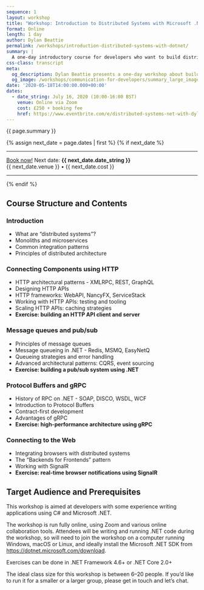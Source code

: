 ```yaml
---
sequence: 1
layout: workshop
title: "Workshop: Introduction to Distributed Systems with Microsoft .NET"
format: Online
length: 1 day
author: Dylan Beattie
permalink: /workshops/introduction-distributed-systems-with-dotnet/
summary: |
  A one-day introductory course for developers who want to build distributed systems, APIs and microservices using Microsoft .NET. You'll see how to build independent software components that communicate using various technologies, including HTTP APIs, gRPC, and message queues, and how to create user interfaces using realtime technologies such as SignalR.
css-class: transcript 
meta: 
  og_description: Dylan Beattie presents a one-day workshop about building distributed systems with Microsoft .NET
  og_image: /workshops/communication-for-developers/summary_large_image.jpg
date: '2020-05-18T14:00:00.000+00:00'
dates:
  - date_string: July 16, 2020 (10:00-16:00 BST)
    venue: Online via Zoom
    cost: £250 + booking fee
    href: https://www.eventbrite.com/e/distributed-systems-net-with-dylan-beattie-tickets-107811475024
---
```

{{ page.summary }}

{% assign next_date = page.dates | first %}
{% if next_date %}
<hr />
<p>
  <a class="book_now" href="{{ next_date.href }}">Book now!</a>
  Next date: <strong>{{ next_date.date_string }}</strong><br />
  {{ next_date.venue }} • {{ next_date.cost }}
</p>
<hr />
{% endif %}

## Course Structure and Contents

### Introduction
* What are “distributed systems”?
* Monoliths and microservices
* Common integration patterns
* Principles of distributed architecture

### Connecting Components using HTTP
* HTTP architectural patterns - XMLRPC, REST, GraphQL
* Designing HTTP APIs
* HTTP frameworks: WebAPI, NancyFX, ServiceStack
* Working with HTTP APIs: testing and tooling
* Scaling HTTP APIs: caching strategies
* **Exercise: building an HTTP API client and server**

### Message queues and pub/sub
* Principles of message queues
* Message queueing in .NET - Redis, MSMQ, EasyNetQ
* Queueing strategies and error handling
* Advanced architectural patterns: CQRS, event sourcing
* **Exercise: building a pub/sub system using .NET**

### Protocol Buffers and gRPC
* History of RPC on .NET - SOAP, DISCO, WSDL, WCF
* Introduction to Protocol Buffers
* Contract-first development
* Advantages of gRPC
* **Exercise: high-performance architecture using gRPC**

### Connecting to the Web
* Integrating browsers with distributed systems
* The “Backends for Frontends” pattern
* Working with SignalR
* **Exercise: real-time browser notifications using SignalR**

## Target Audience and Prerequisites

This workshop is aimed at developers with some experience writing applications using C# and Microsoft .NET.

The workshop is run fully online, using Zoom and various online collaboration tools. Attendees will be writing and running .NET code during the workshop, so will need to join the workshop on a computer running Windows, macOS or Linux, and ideally install the Microsoft .NET SDK from https://dotnet.microsoft.com/download.

Exercises can be done in .NET Framework 4.6+ or .NET Core 2.0+

The ideal class size for this workshop is between 6–20 people. If you’d like to run it for a smaller or a larger group, please get in touch and let’s chat.
